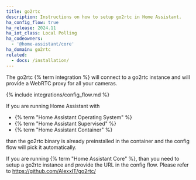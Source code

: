 ```yaml
---
title: go2rtc
description: Instructions on how to setup go2rtc in Home Assistant.
ha_config_flow: true
ha_release: 2024.11
ha_iot_class: Local Polling
ha_codeowners:
  - '@home-assistant/core'
ha_domain: go2rtc
related:
  - docs: /installation/
---
```


The go2rtc {% term integration %} will connect to a go2rtc instance and will provide a WebRTC proxy for all your cameras.

{% include integrations/config_flow.md %}

If you are running Home Assistant with

- {% term "Home Assistant Operating System" %}
- {% term "Home Assistant Supervised" %}
- {% term "Home Assistant Container" %}
    
than the go2rtc binary is already preinstalled in the container and the config flow will pick it automatically.

If you are running {% term "Home Assistant Core" %}, than you need to setup a go2rtc instance and provide the URL in the config flow.
Please refer to https://github.com/AlexxIT/go2rtc/

